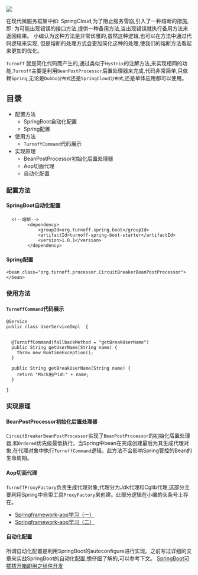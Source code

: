 
![](http://img.springlearn.cn/9e80ee8120efa5c73b9e7ee99c36b4c1.jpg)

在现代微服务框架中如: SpringCloud,为了阻止服务雪崩,引入了一种熔断的措施,
即: 为可能出现错误的接口方法,提供一种备用方法,当出现错误就执行备用方法来返回结果。
小编认为这种方法是非常优雅的,虽然这种逻辑,也可以在方法中通过代码逻辑来实现,
但是熔断的处理方式会更加简化这种的处理,使我们的熔断方法看起来更加的优化。

`Turnoff` 就是简化代码而产生的,通过类似于`Hystrix`的注解方法,来实现相同的功能,`Turnoff`主要是利用`BeanPostProcessor`后置处理器来完成,代码非常简单,只依赖`Spring`,无论是`Dubbo分布式`还是`SpringCloud分布式`,还是单体应用都可以使用。


## 目录

- 配置方法
    - SpringBoot自动化配置
    - Spring配置
- 使用方法
    - `TurnoffCommand`代码展示
- 实现原理
    - BeanPostProcessor初始化后置处理器
    - Aop切面代理
    - 自动化配置

### 配置方法

#### SpringBoot自动化配置

```
  <!--熔断-->
        <dependency>
            <groupId>org.turnoff.spring.boot</groupId>
            <artifactId>turnoff-spring-boot-starter</artifactId>
            <version>1.0.1</version>
        </dependency>
```

#### Spring配置

```
<bean class="org.turnoff.processor.CircuitBreakerBeanPostProcessor">
</bean>
```

### 使用方法
#### `TurnoffCommand`代码展示

```
@Service
public class UserServiceImpl  {


  @TurnoffCommand(fallbackMethod = "getBreakUserName")
  public String getUserName(String name) {
    throw new RuntimeException();
  }

  public String getBreakUserName(String name) {
    return "Mock用户id:" + name;
  }

}
```

### 实现原理

#### BeanPostProcessor初始化后置处理器

`CircuitBreakerBeanPostProcessor`实现了`BeanPostProcessor`的初始化后置处理器,和`Ordered`优先级最低执行。当Spring中bean在完成创建最后为其生成代理对象,在代理对象中执行`TurnoffCommand`逻辑。此方法不会影响Spring管控的Bean的生命周期。

#### Aop切面代理

`TurnoffProxyFactory`负责生成代理对象,代理分为Jdk代理和Cglib代理,这部分主要利用Spring中自带工具`ProxyFactory`来创建。此部分逻辑在小编的头条号上存在。
- [Springframework-aop学习（一）](https://www.toutiao.com/i6581728837325816327/)
- [Springframework-aop学习（二）](https://www.toutiao.com/i6582105757242622468/)


#### 自动化配置
所谓自动化配置是利用SpringBoot的autoconfigure进行实现。之前写过详细的文章来实战SpringBoot的自动化配置,想仔细了解的,可以参考下文。
[SpringBoot可插拔开箱即用之组件开发](https://blog.springlearn.cn/posts/64919/)